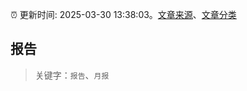 :alarm_clock: 更新时间: 2025-03-30 13:38:03。[文章来源](/README.md)、[文章分类](/TAGS.md)

## 报告


> 关键字：`报告`、`月报`



